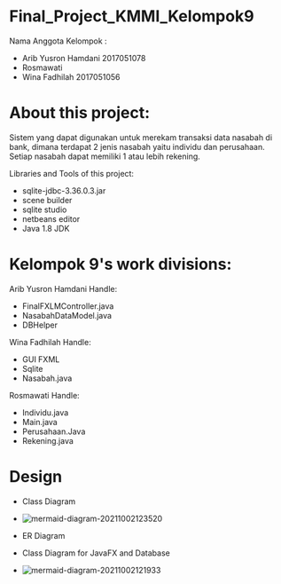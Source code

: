 # Final_Project_KMMI_Kelompok9

Nama Anggota Kelompok :
- Arib Yusron Hamdani 2017051078
- Rosmawati
- Wina Fadhilah 2017051056

# About this project:

Sistem yang dapat digunakan untuk merekam transaksi data nasabah di bank, dimana terdapat 2 jenis nasabah yaitu individu dan perusahaan. Setiap nasabah dapat memiliki 1 atau lebih rekening.

Libraries and Tools of this project:

- sqlite-jdbc-3.36.0.3.jar
- scene builder
- sqlite studio
- netbeans editor
- Java 1.8 JDK

# Kelompok 9's work divisions:

Arib Yusron Hamdani Handle:
- FinalFXLMController.java
- NasabahDataModel.java
- DBHelper

Wina Fadhilah Handle:
- GUI FXML
- Sqlite
- Nasabah.java

Rosmawati Handle:
- Individu.java
- Main.java
- Perusahaan.Java
- Rekening.java

# Design
- Class Diagram
-   ![mermaid-diagram-20211002123520](https://user-images.githubusercontent.com/83532253/135705343-642131e2-c681-4669-a812-d28bb7b5ecec.png)
- ER Diagram

- Class Diagram for JavaFX and Database
-   ![mermaid-diagram-20211002121933](https://user-images.githubusercontent.com/83532253/135705366-b2801a9b-46fe-427e-bdc0-ec09cd511260.png)

  

